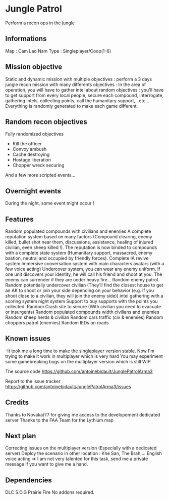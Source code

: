 # Jungle Patrol

Perform a recon ops in the jungle

## Informations

Map : Cam Lao Nam
Type : Singleplayer/Coop(1-6)

## Mission objective

Static and dynamic mission with multiple objectives : perform a 3 days jungle recon mission with many differents objectives :
In the area of operation, you will have to gather intel about random objectives : you'll have to get support from every local people, secure each compound, interrogate, gathering intels, collecting points, call the humanitary support,...etc... Everything is randomly generated to make each game different.

## Random recon objectives

Fully randomized objectives

- Kill the officer
- Convoy ambush
- Cache destroying
- Hostage liberation
- Chopper wreck securing

And a few more scripted events...

## Overnight events

During the night, some event might occur !

## Features

Random populated compounds with civilians and enemies
A complete reputation system based on many factors (Compound clearing, enemy killed, bullet shot near them, discussions, assistance, healing of injured civilian, even sheep killed !). The reputation is now binded to compounds with a complete state system (Humanitary support, massacred, enemy bastion, neutral and occupied by friendly forces).
Complete IA revive system
Immersive conversation system with main characters avatars (with a few voice acting)
Undercover system, you can wear any enemy uniform. If one unit discovers your identity, he will call his friend and shoot at you.
The enemy can surrender if they are under heavy fire...
Random enemy patrol
Random potentially undercover civilian (They'll find the closest house to get an AK to shoot or join your side depending on your behavior (e.g. if you shoot close to a civilian, they will join the enemy side))
intel gathering with a scoring system
night system
Support to buy supports with the points you collected.
Random Crash site to secure (With civilian you need to evacuate or insurgents)
Random populated compounds width civilians and enemies
Random sheep herds & civilian
Random cars traffic (civ & enemies)
Random choppers patrol (enemies)
Random IEDs on roads

## Known issues

-It took me a long time to make the singleplayer version stable. Now I'm trying to make it work in multiplayer which is very hard
You may experiment some gamebreaking bugs on the multiplayer version which is still WIP

The source code
https://github.com/antoinebidault/JunglePatrolArma3

Report to the issue tracker
https://github.com/antoinebidault/JunglePatrolArma3/issues

## Credits

Thanks to Novakat77 for giving me access to the developement dedicated server
Thanks to the FAA Team for the Lythium map

## Next plan

Correcting issues on the multiplayer version (Especially with a dedicated server)
Deploy the scenario in other location : Khe San, The Brah,...
English voice acting => I am not very talented for this task, send me a private message if you want to give me a hand.

## Dependencies

DLC S.O.G Prairie Fire
No addons required.
